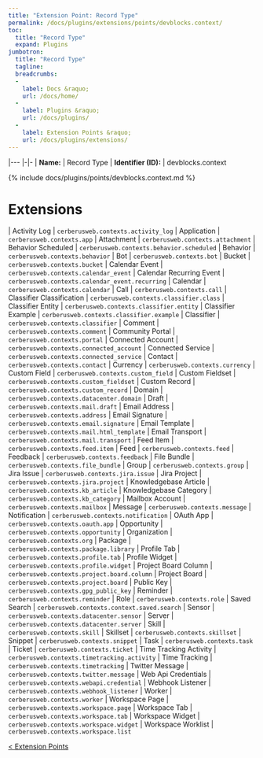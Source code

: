 ```yaml
---
title: "Extension Point: Record Type"
permalink: /docs/plugins/extensions/points/devblocks.context/
toc:
  title: "Record Type"
  expand: Plugins
jumbotron:
  title: "Record Type"
  tagline: 
  breadcrumbs:
  -
    label: Docs &raquo;
    url: /docs/home/
  -
    label: Plugins &raquo;
    url: /docs/plugins/
  -
    label: Extension Points &raquo;
    url: /docs/plugins/extensions/
---
```


|---
|-|-
| **Name:** | Record Type
| **Identifier (ID):** | devblocks.context

{% include docs/plugins/points/devblocks.context.md %}

# Extensions

| Activity Log | `cerberusweb.contexts.activity_log`
| Application | `cerberusweb.contexts.app`
| Attachment | `cerberusweb.contexts.attachment`
| Behavior Scheduled | `cerberusweb.contexts.behavior.scheduled`
| Behavior | `cerberusweb.contexts.behavior`
| Bot | `cerberusweb.contexts.bot`
| Bucket | `cerberusweb.contexts.bucket`
| Calendar Event | `cerberusweb.contexts.calendar_event`
| Calendar Recurring Event | `cerberusweb.contexts.calendar_event.recurring`
| Calendar | `cerberusweb.contexts.calendar`
| Call | `cerberusweb.contexts.call`
| Classifier Classification | `cerberusweb.contexts.classifier.class`
| Classifier Entity | `cerberusweb.contexts.classifier.entity`
| Classifier Example | `cerberusweb.contexts.classifier.example`
| Classifier | `cerberusweb.contexts.classifier`
| Comment | `cerberusweb.contexts.comment`
| Community Portal | `cerberusweb.contexts.portal`
| Connected Account | `cerberusweb.contexts.connected_account`
| Connected Service | `cerberusweb.contexts.connected_service`
| Contact | `cerberusweb.contexts.contact`
| Currency | `cerberusweb.contexts.currency`
| Custom Field | `cerberusweb.contexts.custom_field`
| Custom Fieldset | `cerberusweb.contexts.custom_fieldset`
| Custom Record | `cerberusweb.contexts.custom_record`
| Domain | `cerberusweb.contexts.datacenter.domain`
| Draft | `cerberusweb.contexts.mail.draft`
| Email Address | `cerberusweb.contexts.address`
| Email Signature | `cerberusweb.contexts.email.signature`
| Email Template | `cerberusweb.contexts.mail.html_template`
| Email Transport | `cerberusweb.contexts.mail.transport`
| Feed Item | `cerberusweb.contexts.feed.item`
| Feed | `cerberusweb.contexts.feed`
| Feedback | `cerberusweb.contexts.feedback`
| File Bundle | `cerberusweb.contexts.file_bundle`
| Group | `cerberusweb.contexts.group`
| Jira Issue | `cerberusweb.contexts.jira.issue`
| Jira Project | `cerberusweb.contexts.jira.project`
| Knowledgebase Article | `cerberusweb.contexts.kb_article`
| Knowledgebase Category | `cerberusweb.contexts.kb_category`
| Mailbox Account | `cerberusweb.contexts.mailbox`
| Message | `cerberusweb.contexts.message`
| Notification | `cerberusweb.contexts.notification`
| OAuth App | `cerberusweb.contexts.oauth.app`
| Opportunity | `cerberusweb.contexts.opportunity`
| Organization | `cerberusweb.contexts.org`
| Package | `cerberusweb.contexts.package.library`
| Profile Tab | `cerberusweb.contexts.profile.tab`
| Profile Widget | `cerberusweb.contexts.profile.widget`
| Project Board Column | `cerberusweb.contexts.project.board.column`
| Project Board | `cerberusweb.contexts.project.board`
| Public Key | `cerberusweb.contexts.gpg_public_key`
| Reminder | `cerberusweb.contexts.reminder`
| Role | `cerberusweb.contexts.role`
| Saved Search | `cerberusweb.contexts.context.saved.search`
| Sensor | `cerberusweb.contexts.datacenter.sensor`
| Server | `cerberusweb.contexts.datacenter.server`
| Skill | `cerberusweb.contexts.skill`
| Skillset | `cerberusweb.contexts.skillset`
| Snippet | `cerberusweb.contexts.snippet`
| Task | `cerberusweb.contexts.task`
| Ticket | `cerberusweb.contexts.ticket`
| Time Tracking Activity | `cerberusweb.contexts.timetracking.activity`
| Time Tracking | `cerberusweb.contexts.timetracking`
| Twitter Message | `cerberusweb.contexts.twitter.message`
| Web Api Credentials | `cerberusweb.contexts.webapi.credential`
| Webhook Listener | `cerberusweb.contexts.webhook_listener`
| Worker | `cerberusweb.contexts.worker`
| Workspace Page | `cerberusweb.contexts.workspace.page`
| Workspace Tab | `cerberusweb.contexts.workspace.tab`
| Workspace Widget | `cerberusweb.contexts.workspace.widget`
| Workspace Worklist | `cerberusweb.contexts.workspace.list`

<div class="section-nav">
	<div class="left">
		<a href="/docs/plugins/extensions/#extension-points" class="prev">&lt; Extension Points</a>
	</div>
	<div class="right align-right">
	</div>
</div>
<div class="clear"></div>